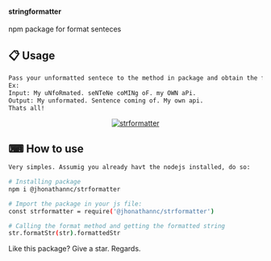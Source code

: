 #### stringformatter
npm package for format senteces

## 📋 Usage
```bash
Pass your unformatted sentece to the method in package and obtain the formatted sentence.
Ex: 
Input: My uNfoRmated. seNTeNe coMINg oF. my OWN aPi.
Output: My unformated. Sentence coming of. My own api.
Thats all!
```
<p align="center">
<a href="https://i.ibb.co/xLfh8TQ/strformatter.jpg"><img src="https://i.ibb.co/xLfh8TQ/strformatter.jpg" alt="strformatter" border="0"></a>
</p>

## ⌨ How to use

```bash
Very simples. Assumig you already havt the nodejs installed, do so: 

# Installing package
npm i @jhonathannc/strformatter

# Import the package in your js file:
const strformatter = require('@jhonathannc/strformatter')

# Calling the format method and getting the formatted string
str.formatStr(str).formattedStr
```

Like this package? Give a star. Regards.
